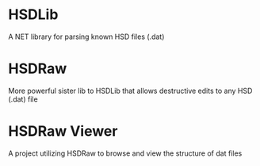 # HSDLib
A NET library for parsing known HSD files (.dat)

# HSDRaw
More powerful sister lib to HSDLib that allows destructive edits to any HSD (.dat) file

# HSDRaw Viewer
A project utilizing HSDRaw to browse and view the structure of dat files